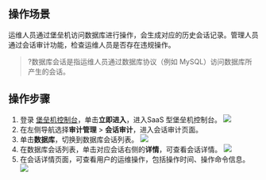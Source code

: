 ## 操作场景
运维人员通过堡垒机访问数据库进行操作，会生成对应的历史会话记录。管理人员通过会话审计功能，检查运维人员是否存在违规操作。
>?数据库会话是指运维人员通过数据库协议（例如 MySQL）访问数据库所产生的会话。



## 操作步骤
1. 登录 [堡垒机控制台](https://console.cloud.tencent.com/dsgc/bh)，单击**立即进入**，进入SaaS 型堡垒机控制台。
![](https://qcloudimg.tencent-cloud.cn/raw/b2f6673b0cad7c2f423a6b6e287179af.png)
2. 在左侧导航选择**审计管理** > **会话审计**，进入会话审计页面。
3. 单击**数据库**，切换到数据库会话列表。
![](https://qcloudimg.tencent-cloud.cn/raw/413ddcaf91a5884f153e0043ad4a9ca7.png)
4. 在数据库会话列表，单击对应会话右侧的**详情**，可查看会话详情。
![](https://qcloudimg.tencent-cloud.cn/raw/44d490a545db9e4f75ef37a989e6544b.png)
5.	在会话详情页面，可查看用户的运维操作，包括操作时间、操作命令信息。
![](https://qcloudimg.tencent-cloud.cn/raw/f8237b73c1f3904f762936cc7b61e153.png)
